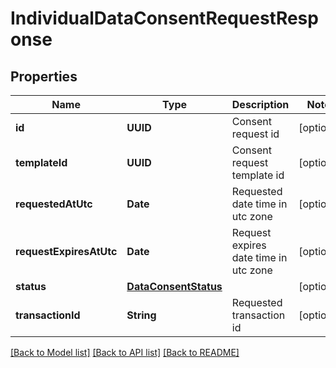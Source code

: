 # IndividualDataConsentRequestResponse

## Properties
Name | Type | Description | Notes
------------ | ------------- | ------------- | -------------
**id** | **UUID** | Consent request id | [optional] 
**templateId** | **UUID** | Consent request template id | [optional] 
**requestedAtUtc** | **Date** | Requested date time in utc zone | [optional] 
**requestExpiresAtUtc** | **Date** | Request expires date time in utc zone | [optional] 
**status** | [**DataConsentStatus**](DataConsentStatus.md) |  | [optional] 
**transactionId** | **String** | Requested transaction id | [optional] 

[[Back to Model list]](../README.md#documentation-for-models) [[Back to API list]](../README.md#documentation-for-api-endpoints) [[Back to README]](../README.md)


